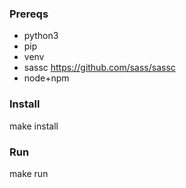 ### Prereqs
- python3
- pip
- venv
- sassc https://github.com/sass/sassc
- node+npm

### Install
make install

### Run
make run
